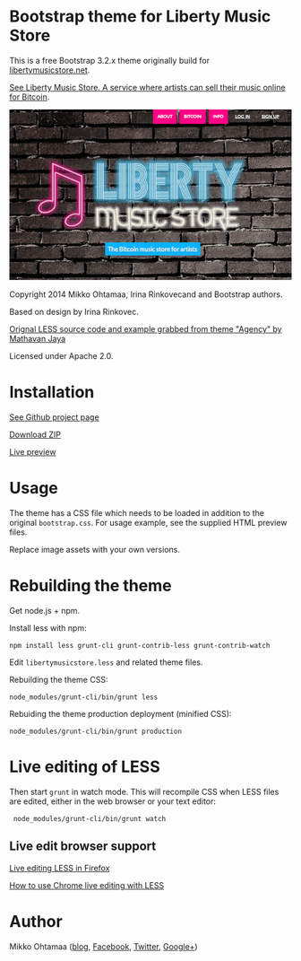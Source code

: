 # Bootstrap theme for Liberty Music Store

This is a free Bootstrap 3.2.x theme originally build for [libertymusicstore.net](https://libertymusicstore.net).

[See Liberty Music Store. A service where artists can sell their music online for Bitcoin](https://libertymusicstore.net/).

![Example screenshot](https://raw.githubusercontent.com/miohtama/bootstrap-theme-libertymusicstore/master/screenshots/screenshot1.png)

Copyright 2014 Mikko Ohtamaa, Irina Rinkovecand and Bootstrap authors.

Based on design by Irina Rinkovec.

[Orignal LESS source code and example grabbed from theme "Agency" by Mathavan Jaya](http://startbootstrap.com/template-overviews/agency/)

Licensed under Apache 2.0.

# Installation

[See Github project page](https://github.com/miohtama/bootstrap-theme-libertymusicstore)

[Download ZIP](https://github.com/miohtama/bootstrap-theme-libertymusicstore/archive/master.zip)

[Live preview](http://miohtama.github.io/bootstrap-theme-libertymusicstore/)

# Usage

The theme has a CSS file which needs to be loaded in addition to the original `bootstrap.css`.
For usage example, see the supplied HTML preview files.

Replace image assets with your own versions.

# Rebuilding the theme

Get node.js + npm.

Install less with npm:

    npm install less grunt-cli grunt-contrib-less grunt-contrib-watch

Edit `libertymusicstore.less` and related theme files.

Rebuilding the theme CSS:

    node_modules/grunt-cli/bin/grunt less

Rebuiding the theme production deployment (minified CSS):

    node_modules/grunt-cli/bin/grunt production

# Live editing of LESS

Then start `grunt` in watch mode. This will recompile CSS when LESS files are edited, either in the web browser or your text editor:

     node_modules/grunt-cli/bin/grunt watch

## Live edit browser support

[Live editing LESS in Firefox](https://hacks.mozilla.org/2014/02/live-editing-sass-and-less-in-the-firefox-developer-tools/)

[How to use Chrome live editing with LESS](http://code.tutsplus.com/tutorials/working-with-less-and-the-chrome-devtools--net-36636>)

# Author

Mikko Ohtamaa ([blog](https://opensourcehacker.com), [Facebook](https://www.facebook.com/?q=#/pages/Open-Source-Hacker/181710458567630), [Twitter](https://twitter.com/moo9000), [Google+](https://plus.google.com/u/0/103323677227728078543/))


